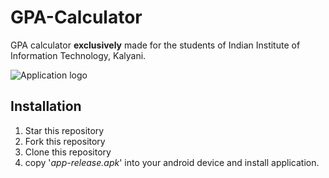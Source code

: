 # GPA-Calculator
GPA calculator **exclusively** made for the students of Indian Institute of Information Technology, Kalyani.

![Application logo](/app/src/main/logo)

## Installation
1. Star this repository
2. Fork this repository
3. Clone this repository
4. copy '_app-release.apk_' into your android device and install application.
